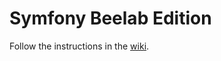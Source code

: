 # Symfony Beelab Edition

Follow the instructions in the [wiki](https://github.com/Bee-Lab/symfony-beelab/wiki).
